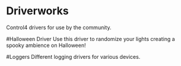 Driverworks
===========

Control4 drivers for use by the community.

#Halloween Driver
Use this driver to randomize your lights creating a spooky ambience on Halloween!

#Loggers
Different logging drivers for various devices.

